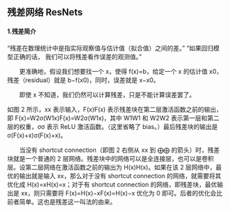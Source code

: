 ## 残差网络 ResNets

#### 1.残差简介

“残差在数理统计中是指实际观察值与估计值（拟合值）之间的差。”   “如果回归模型正确的话， 我们可以将残差看作误差的观测值。”

　　更准确地，假设我们想要找一个 x，使得 f(x)=b，给定一个 x 的估计值 x0，残差（residual）就是 b−f(x0)，同时，误差就是 x−x0。

　　即使 x 不知道，我们仍然可以计算残差，只是不能计算误差罢了。







如图 2 所示，xx 表示输入，F(x)F(x) 表示残差块在第二层激活函数之前的输出，即 F(x)=W2σ(W1x)F(x)=W2σ(W1x)，其中 W1W1 和 W2W2 表示第一层和第二层的权重，σσ 表示 ReLU 激活函数。（这里省略了 bias。）最后残差块的输出是 σ(F(x)+x)σ(F(x)+x)。

　　当没有 shortcut connection（即图 2 右侧从 xx 到 ⨁⨁ 的箭头）时，残差块就是一个普通的 2 层网络。残差块中的网络可以是全连接层，也可以是卷积层。设第二层网络在激活函数之前的输出为 H(x)H(x)。如果在该 2 层网络中，最优的输出就是输入 xx，那么对于没有 shortcut connection 的网络，就需要将其优化成 H(x)=xH(x)=x；对于有 shortcut connection 的网络，即残差块，最优输出是 xx，则只需要将 F(x)=H(x)−xF(x)=H(x)−x 优化为 0 即可。后者的优化会比前者简单。这也是残差这一叫法的由来。